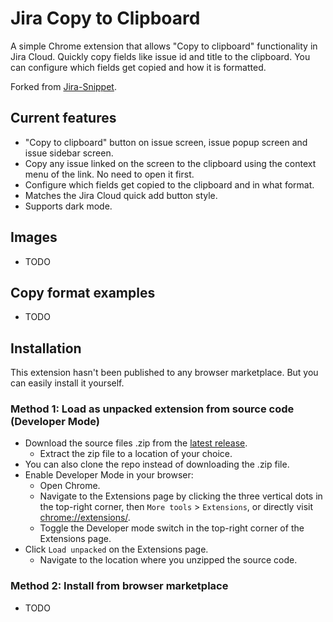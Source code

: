 # Jira Copy to Clipboard

A simple Chrome extension that allows "Copy to clipboard" functionality in Jira Cloud. Quickly copy fields like issue id and title to the clipboard. You can configure which fields get copied and how it is formatted.

Forked from [Jira-Snippet](https://github.com/daemonLibra/Jira-Snippet).

## Current features
- "Copy to clipboard" button on issue screen, issue popup screen and issue sidebar screen.
- Copy any issue linked on the screen to the clipboard using the context menu of the link. No need to open it first.
- Configure which fields get copied to the clipboard and in what format.
- Matches the Jira Cloud quick add button style.
- Supports dark mode.

## Images
- TODO

## Copy format examples
- TODO

## Installation

This extension hasn't been published to any browser marketplace.
But you can easily install it yourself.

### Method 1: Load as unpacked extension from source code (Developer Mode)
- Download the source files .zip from the [latest release](https://github.com/lvernaillen/jira-copy-to-clipboard/releases/latest).
  - Extract the zip file to a location of your choice.
- You can also clone the repo instead of downloading the .zip file.
- Enable Developer Mode in your browser:
  - Open Chrome.
  - Navigate to the Extensions page by clicking the three vertical dots in the top-right corner, then `More tools` > `Extensions`, or directly visit [chrome://extensions/](chrome://extensions/).
  - Toggle the Developer mode switch in the top-right corner of the Extensions page.
- Click `Load unpacked` on the Extensions page.
  - Navigate to the location where you unzipped the source code.

### Method 2: Install from browser marketplace
- TODO
